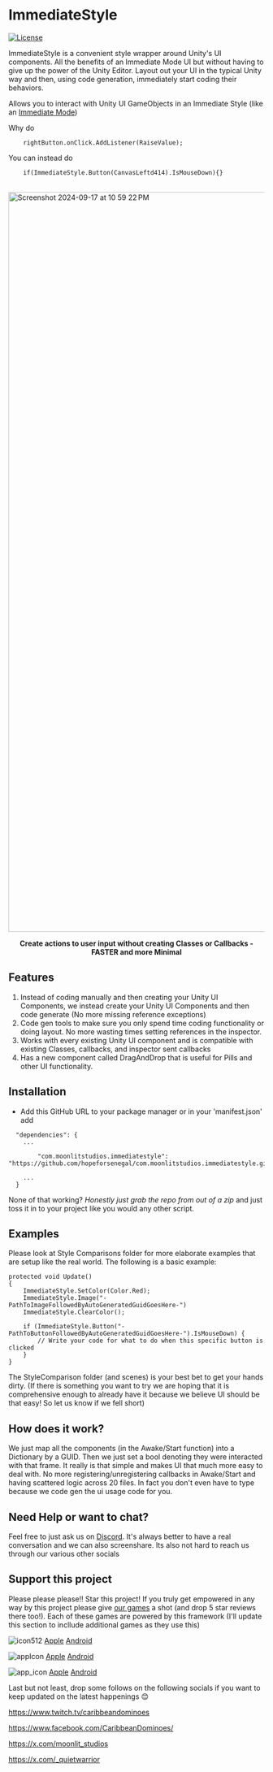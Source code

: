 # ImmediateStyle 
[![License](https://img.shields.io/badge/license-MIT-green)](https://github.com/hopeforsenegal/immediatestyle/blob/master/LICENSE.md)

ImmediateStyle is a convenient style wrapper around Unity's UI components. All the benefits of an Immediate Mode UI but without having to give up the power of the Unity Editor. Layout out your UI in the typical Unity way and then, using code generation, immediately start coding their behaviors.

Allows you to interact with Unity UI GameObjects in an Immediate Style (like an [Immediate Mode](https://caseymuratori.com/blog_0001))

Why do 

```    rightButton.onClick.AddListener(RaiseValue);```

You can instead do

```    if(ImmediateStyle.Button(CanvasLeftd414).IsMouseDown){}```

<br>

<img width="1457" alt="Screenshot 2024-09-17 at 10 59 22 PM" src="https://github.com/user-attachments/assets/9c660dce-0f4c-4bd3-a0d6-ddac30b2390f">

<p align="center">
<b>Create actions to user input without creating Classes or Callbacks - FASTER and more Minimal
</b>
<br>
</p>

## Features
1. Instead of coding manually and then creating your Unity UI Components, we instead create your Unity UI Components and then code generate (No more missing reference exceptions)
2. Code gen tools to make sure you only spend time coding functionality or doing layout. No more wasting times setting references in the inspector.
3. Works with every existing Unity UI component and is compatible with existing Classes, callbacks, and inspector sent callbacks
4. Has a new component called DragAndDrop that is useful for Pills and other UI functionality.

## Installation

- Add this GitHub URL to your package manager or in your 'manifest.json' add
```
  "dependencies": {
	...

    	"com.moonlitstudios.immediatestyle": "https://github.com/hopeforsenegal/com.moonlitstudios.immediatestyle.git",

	...
  }
```

None of that working? *Honestly just grab the repo from out of a zip* and just toss it in to your project like you would any other script.

## Examples
Please look at Style Comparisons folder for more elaborate examples that are setup like the real world.
The following is a basic example: 
```
protected void Update()
{
	ImmediateStyle.SetColor(Color.Red);
	ImmediateStyle.Image("-PathToImageFollowedByAutoGeneratedGuidGoesHere-")
	ImmediateStyle.ClearColor();
	
	if (ImmediateStyle.Button("-PathToButtonFollowedByAutoGeneratedGuidGoesHere-").IsMouseDown) {
	    // Write your code for what to do when this specific button is clicked
	}
}
```
The StyleComparison folder (and scenes) is your best bet to get your hands dirty. (If there is something you want to try we are hoping that it is comprehensive enough to already have it because we believe UI should be that easy! So let us know if we fell short)

## How does it work?
We just map all the components (in the Awake/Start function) into a Dictionary by a GUID. Then we just set a bool denoting they were interacted with that frame. It really is that simple and makes UI that much more easy to deal with. No more registering/unregistering callbacks in Awake/Start and having scattered logic across 20 files. In fact you don't even have to type because we code gen the ui usage code for you.

## Need Help or want to chat?
Feel free to just ask us on [Discord](https://discord.gg/8y87EEaftE). It's always better to have a real conversation and we can also screenshare. Its also not hard to reach us through our various other socials 

## Support this project 
Please please please!! Star this project! If you truly get empowered in any way by this project please give [our games](https://linktr.ee/moonlit_games) a shot (and drop 5 star reviews there too!). Each of these games are powered by this framework (I'll update this section to incllude additional games as they use this)

![icon512](https://github.com/user-attachments/assets/85141dc9-110e-4a8d-b684-6c9a686c278b)
[Apple](https://apps.apple.com/us/app/caribbean-dominoes/id1588590418)
[Android](https://play.google.com/store/apps/details?id=com.MoonlitStudios.CaribbeanDominoes)

![appIcon](https://github.com/user-attachments/assets/4266f475-ac9b-4176-9f97-985b8e1025ce)
[Apple](https://apps.apple.com/us/app/solitaire-islands/id6478837950)
[Android](https://play.google.com/store/apps/details?id=com.MoonlitStudios.SolitaireIslands)

![app_icon](https://github.com/user-attachments/assets/13ba91c7-53b4-4469-bdd0-9f0598048a28)
[Apple](https://apps.apple.com/us/app/ludi-classic/id1536964897)
[Android](https://play.google.com/store/apps/details?id=com.MoonlitStudios.Ludi)


Last but not least, drop some follows on the following socials if you want to keep updated on the latest happenings 😊

https://www.twitch.tv/caribbeandominoes

https://www.facebook.com/CaribbeanDominoes/

https://x.com/moonlit_studios

https://x.com/_quietwarrior
